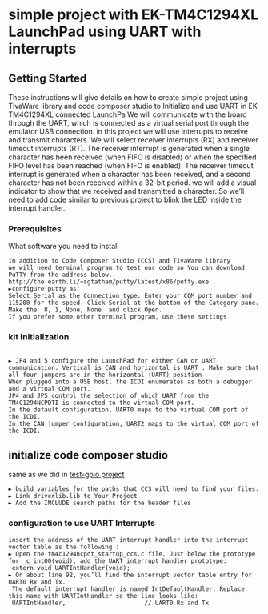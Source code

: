 # simple project with EK-TM4C1294XL LaunchPad using UART with interrupts



## Getting Started


These instructions will give details on how to create simple project using TivaWare library and code composer studio to Initialize and use UART in EK-TM4C1294XL connected LaunchPa
We will communicate with the board through the UART, which is connected as a virtual serial port through the emulator USB connection.
in this project we will use interrupts to receive and transmit characters. 
We will select receiver interrupts (RX) and receiver timeout interrupts (RT).
The receiver interrupt is generated when a single character has been received (when FIFO is disabled) or when the specified FIFO level has been reached (when FIFO is enabled). 
The receiver timeout interrupt is generated when a character has been received, and a second character has not been received within a 32-bit period.
we will add a visual indicator to show that we received and transmitted a character. So we’ll need to add code similar to previous project to blink the LED inside the interrupt handler. 


### Prerequisites

What software you need to install 

```
in addition to Code Composer Studio (CCS) and TivaWare library 
we will need terminal program to test our code so You can download PuTTY from the address below.  
http://the.earth.li/~sgtatham/putty/latest/x86/putty.exe .
►configure putty as:
Select Serial as the Connection type. Enter your COM port number and 115200 for the speed. Click Serial at the bottom of the Category pane.  Make the  8, 1, None, None  and click Open.  
If you prefer some other terminal program, use these settings
```


### kit initialization
```

► JP4 and 5 configure the LaunchPad for either CAN or UART communication. Vertical is CAN and horizontal is UART . Make sure that all four jumpers are in the horizontal (UART) position 
When plugged into a USB host, the ICDI enumerates as both a debugger and a virtual COM port. 
JP4 and JP5 control the selection of which UART from the TM4C1294NCPDTI is connected to the virtual COM port.
In the default configuration, UART0 maps to the virtual COM port of the ICDI.
In the CAN jumper configuration, UART2 maps to the virtual COM port of the ICDI.
```


## initialize code composer studio

same as we did in [test-gpio project](https://github.com/ahosny333/test-gpio)
```
► build variables for the paths that CCS will need to find your files.
► Link driverlib.lib to Your Project 
► Add the INCLUDE search paths for the header files 
 ```

### configuration to use UART Interrupts 
```
insert the address of the UART interrupt handler into the interrupt vector table as the following : 
► Open the tm4c1294ncpdt_startup_ccs.c file. Just below the prototype for _c_int00(void), add the UART interrupt handler prototype:
 extern void UARTIntHandler(void); 
► On about line 92, you’ll find the interrupt vector table entry for UART0 Rx and Tx.
 The default interrupt handler is named IntDefaultHandler. Replace this name with UARTIntHandler so the line looks like:
 UARTIntHandler,                      // UART0 Rx and Tx   

```


